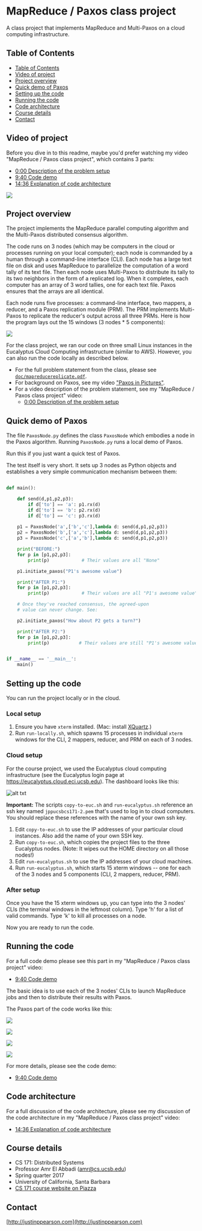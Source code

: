 # MapReduce / Paxos class project

A class project that implements MapReduce and Multi-Paxos on a cloud computing infrastructure.

## Table of Contents


- [Table of Contents](#table-of-contents)
- [Video of project](#video-of-project)
- [Project overview](#project-overview)
- [Quick demo of Paxos](#quick-demo-of-paxos)
- [Setting up the code](#setting-up-the-code)
- [Running the code](#running-the-code)
- [Code architecture](#code-architecture)
- [Course details](#course-details)
- [Contact](#contact)


## Video of project

Before you dive in to this readme, maybe you'd prefer watching my video "MapReduce / Paxos class project", which contains 3 parts:

- [0:00 Description of the problem setup](https://youtu.be/4J92zbRWlzk)
- [9:40 Code demo](https://youtu.be/4J92zbRWlzk?t=9m40s)
- [14:36 Explanation of code architecture](https://youtu.be/4J92zbRWlzk?t=14m36s)

![](Images/paxos-project-on-youtube.png)





## Project overview

The project implements the MapReduce parallel computing algorithm and the Multi-Paxos distributed consensus algorithm.

The code runs on 3 nodes (which may be computers in the cloud or processes running on your local computer); each node is commanded by a human through a command-line interface (CLI). Each node has a large text file on disk and uses MapReduce to parallelize the computation of a word tally of its text file. Then each node uses Multi-Paxos to distribute its tally to its two neighbors in the form of a replicated log. When it completes, each computer has an array of 3 word tallies, one for each text file. Paxos ensures that the arrays are all identical.

Each node runs five processes: a command-line interface, two mappers, a reducer, and a Paxos replication module (PRM). The PRM implements Multi-Paxos to replicate the reducer's output across all three PRMs. Here is how the program lays out the 15 windows (3 nodes * 5 components):

![](Images/mapreduce-multipaxos-overview-annotated.png)

For the class project, we ran our code on three small Linux instances in the Eucalyptus Cloud Computing infrastructure (similar to AWS). However, you can also run the code locally as described below.


- For the full problem statement from the class, please see [`doc/mapreducereplicate.pdf`](doc/mapreducereplicate.pdf).
- For background on Paxos, see my video ["Paxos in Pictures"](https://youtu.be/UUQ8xYWR4do).
- For a video description of the problem statement, see my "MapReduce / Paxos class project" video:
    - [0:00 Description of the problem setup](https://youtu.be/4J92zbRWlzk)


## Quick demo of Paxos

The file `PaxosNode.py` defines the class `PaxosNode` which embodies a node in the Paxos algorithm. Running `PaxosNode.py` runs a local demo of Paxos.

Run this if you just want a quick test of Paxos.

The test itself is very short. It sets up 3 nodes as Python objects and establishes a very simple communication mechanism between them:

```python

def main():

    def send(d,p1,p2,p3):
        if d['to'] == 'a': p1.rx(d)
        if d['to'] == 'b': p2.rx(d)
        if d['to'] == 'c': p3.rx(d)
    
    p1 = PaxosNode('a',['b','c'],lambda d: send(d,p1,p2,p3))
    p2 = PaxosNode('b',['a','c'],lambda d: send(d,p1,p2,p3))
    p3 = PaxosNode('c',['a','b'],lambda d: send(d,p1,p2,p3))

    print("BEFORE:")
    for p in [p1,p2,p3]:
        print(p)            # Their values are all "None"

    p1.initiate_paxos("P1's awesome value")

    print("AFTER P1:")
    for p in [p1,p2,p3]:
        print(p)            # Their values are all "P1's awesome value"

    # Once they've reached consensus, the agreed-upon
    # value can never change. See:

    p2.initiate_paxos("How about P2 gets a turn?")

    print("AFTER P2:")
    for p in [p1,p2,p3]:
        print(p)           # Their values are still "P1's awesome value"


if __name__ == '__main__':
    main()
```




## Setting up the code

You can run the project locally or in the cloud.

### Local setup

1. Ensure you have `xterm` installed. (Mac: install [XQuartz](https://www.xquartz.org/).)
2. Run `run-locally.sh`, which spawns 15 processes in individual `xterm` windows for the CLI, 2 mappers, reducer, and PRM on each of 3 nodes.



### Cloud setup

For the course project, we used the Eucalyptus cloud computing infrastructure (see the Eucalyptus login page at <https://eucalyptus.cloud.eci.ucsb.edu>). The dashboard looks like this:

![alt txt](Images/eucalyptus-web-home.png)

**Important:** The scripts `copy-to-euc.sh` and `run-eucalyptus.sh` reference an ssh key named `jppucsbcs171-2.pem` that's used to log in to cloud computers. You should replace these references with the name of your own ssh key.

1. Edit `copy-to-euc.sh` to use the IP addresses of your particular cloud instances. Also add the name of your own SSH key.
2. Run `copy-to-euc.sh`, which copies the project files to the three Eucalyptus nodes. (Note: It wipes out the HOME directory on all those nodes!)
3. Edit `run-eucalyptus.sh` to use the IP addresses of your cloud machines.
4. Run `run-eucalyptus.sh`, which starts 15 xterm windows -- one for each of the 3 nodes and 5 components (CLI, 2 mappers, reducer, PRM). 


### After setup

Once you have the 15 xterm windows up, you can type into the 3 nodes' CLIs (the terminal windows in the leftmost column). Type 'h' for a list of valid commands. Type 'k' to kill all processes on a node. 

Now you are ready to run the code.



## Running the code

For a full code demo please see this part in my "MapReduce / Paxos class project" video:

- [9:40 Code demo](https://youtu.be/4J92zbRWlzk?t=9m40s)

The basic idea is to use each of the 3 nodes' CLIs to launch MapReduce jobs and then to distribute their results with Paxos. 

The Paxos part of the code works like this:

![](Images/step1.jpg)

![](Images/step2.jpg)

![](Images/step3.jpg)

![](Images/step4.jpg)


For more details, please see the code demo:

- [9:40 Code demo](https://youtu.be/4J92zbRWlzk?t=9m40s)


## Code architecture

For a full discussion of the code architecture, please see my discussion of the code architecture in my "MapReduce / Paxos class project" video: 

- [14:36 Explanation of code architecture](https://youtu.be/4J92zbRWlzk?t=14m36s)

## Course details

- CS 171: Distributed Systems
- Professor Amr El Abbadi (amr@cs.ucsb.edu)
- Spring quarter 2017
- University of California, Santa Barbara
- [CS 171 course website on Piazza](https://piazza.com/class/j0gbt8opotz2rh)



## Contact

[http://justinppearson.com](http://justinppearson.com)



